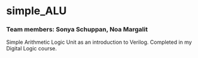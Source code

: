 # simple_ALU
### Team members: Sonya Schuppan, Noa Margalit
Simple Arithmetic Logic Unit as an introduction to Verilog. Completed in my Digital Logic course.
